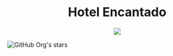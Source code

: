 <h1 align="center"> Hotel Encantado </h1>

<p align="center">
<img loading="lazy" src="http://img.shields.io/static/v1?label=STATUS&message=EM%20DESENVOLVIMENTO&color=GREEN&style=for-the-badge"/>
</p>

![GitHub Org's stars](https://img.shields.io/github/stars/camilafernanda?style=social)

